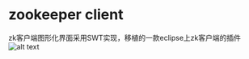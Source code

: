 # zookeeper client
zk客户端图形化界面采用SWT实现，移植的一款eclipse上zk客户端的插件
![alt text](http://oi04x12g2.bkt.clouddn.com/zkclient.PNG "zk图形化客户端")
